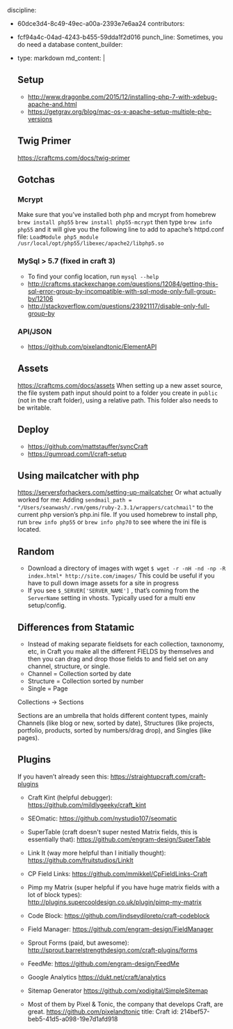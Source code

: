 discipline:
  - 60dce3d4-8c49-49ec-a00a-2393e7e6aa24
contributors:
  - fcf94a4c-04ad-4243-b455-59dda1f2d016
punch_line: Sometimes, you do need a database
content_builder:
  - 
    type: markdown
    md_content: |
      ## Setup
      * http://www.dragonbe.com/2015/12/installing-php-7-with-xdebug-apache-and.html
      * https://getgrav.org/blog/mac-os-x-apache-setup-multiple-php-versions
      
      ## Twig Primer
      https://craftcms.com/docs/twig-primer
      
      ## Gotchas
      
      ### Mcrypt
      Make sure that you’ve installed both php and mcrypt from homebrew
      `brew install php55` `brew install php55-mcrypt`
      then type `brew info php55` and it will give you the following line to add to apache’s httpd.conf file:
      `LoadModule php5_module    /usr/local/opt/php55/libexec/apache2/libphp5.so`
      
      ### MySql > 5.7 (fixed in craft 3)
      * To find your config location, run `mysql --help`
      * http://craftcms.stackexchange.com/questions/12084/getting-this-sql-error-group-by-incompatible-with-sql-mode-only-full-group-by/12106
      * http://stackoverflow.com/questions/23921117/disable-only-full-group-by
      
      ### API/JSON
      * https://github.com/pixelandtonic/ElementAPI
      
      ## Assets
      https://craftcms.com/docs/assets
      When setting up a new asset source, the file system path input should point to a folder you create in `public`  (not in the craft folder), using a relative path. This folder also needs to be writable.
      
      ## Deploy
      * https://github.com/mattstauffer/syncCraft
      * https://gumroad.com/l/craft-setup
      
      ## Using mailcatcher with php
      
      https://serversforhackers.com/setting-up-mailcatcher
      Or what actually worked for me: Adding `sendmail_path = "/Users/seanwash/.rvm/gems/ruby-2.3.1/wrappers/catchmail"`  to the current php version’s php.ini file. If you used homebrew to install php, run `brew info php55` or `brew info php70` to see where the ini file is located.
      
      ## Random
      - Download a directory of images with wget `$ wget -r -nH -nd -np -R index.html* http://site.com/images/`  This could be useful if you have to pull down image assets for a site in progress
      - If you see `$_SERVER['SERVER_NAME']` , that’s coming from the `ServerName` setting in vhosts. Typically used for a multi env setup/config.
      
       ## Differences from Statamic
      * Instead of making separate fieldsets for each collection, taxnonomy, etc, in Craft you make all the different FIELDS by themselves and then you can drag and drop those fields to and field set on any channel, structure, or single.
      * Channel = Collection sorted by date
      * Structure = Collection sorted by number
      * Single = Page
      
      Collections → Sections
      
      Sections are an umbrella that holds different content types, mainly Channels (like blog or new, sorted by date), Structures (like projects, portfolio, products, sorted by numbers/drag drop), and Singles (like pages).
      
      ## Plugins
      
      If you haven’t already seen this: https://straightupcraft.com/craft-plugins
      
      -  Craft Kint (helpful debugger): https://github.com/mildlygeeky/craft_kint
      -  SEOmatic: https://github.com/nystudio107/seomatic
      -  SuperTable (craft doesn't super nested Matrix fields, this is essentially that): https://github.com/engram-design/SuperTable
      - Link It (way more helpful than I initially thought): https://github.com/fruitstudios/LinkIt
      - CP Field Links: https://github.com/mmikkel/CpFieldLinks-Craft
      - Pimp my Matrix (super helpful if you have huge matrix fields with a lot of block types): http://plugins.supercooldesign.co.uk/plugin/pimp-my-matrix
      - Code Block: https://github.com/lindseydiloreto/craft-codeblock
      - Field Manager: https://github.com/engram-design/FieldManager
      - Sprout Forms (paid, but awesome): http://sprout.barrelstrengthdesign.com/craft-plugins/forms
      - FeedMe: https://github.com/engram-design/FeedMe
      - Google Analytics https://dukt.net/craft/analytics
      - Sitemap Generator https://github.com/xodigital/SimpleSitemap
      
      -  Most of them by Pixel & Tonic, the company that develops Craft, are great. https://github.com/pixelandtonic
title: Craft
id: 214bef57-beb5-41d5-a098-19e7d1afd918
